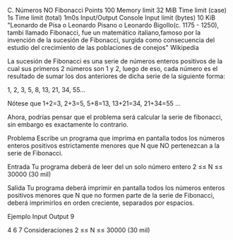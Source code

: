 C. Números NO Fibonacci
Points	100	Memory limit	32 MiB
Time limit (case)	1s	Time limit (total)	1m0s
Input/Output	Console	Input limit (bytes)	10 KiB
"Leonardo de Pisa o Leonardo Pisano o Leonardo Bigollo(c. 1175 - 1250), tambi llamado Fibonacci, fue un matemático italiano,famoso por la invención de la sucesión de Fibonacci, surgida como consecuencia del estudio del crecimiento de las poblaciones de conejos" Wikipedia

La sucesión de Fibonacci es una serie de números enteros positivos de la cual sus primeros 2 números son 1 y 2, luego de eso, cada número es el resultado de sumar los dos anteriores de dicha serie de la siguiente forma:

1, 2, 3, 5, 8, 13, 21, 34, 55...

Nótese que 1+2=3, 2+3=5, 5+8=13, 13+21=34, 21+34=55 ...

Ahora, podrías pensar que el problema será calcular la serie de fibonacci, sin embargo es exactamente lo contrario.

Problema
Escribe un programa que imprima en pantalla todos los números enteros positivos estrictamente menores que N que NO pertenezcan a la serie de Fibonacci.

Entrada
Tu programa deberá de leer del un solo número entero 2 ≤≤ N ≤≤ 30000 (30 mil)

Salida
Tu programa deberá imprimir en pantalla todos los números enteros positivos menores que N que no formen parte de la serie de Fibonacci, deberá imprimirlos en orden creciente, separados por espacios.

Ejemplo
Input	Output
9
	
4 6 7
Consideraciones
2 ≤≤ N ≤≤ 30000 (30 mil)